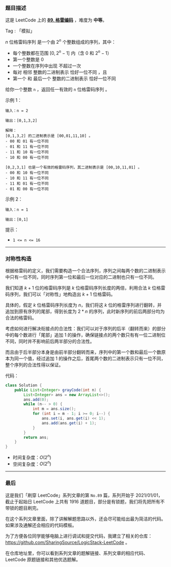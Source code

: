 ### 题目描述

这是 LeetCode 上的 **[89. 格雷编码](https://leetcode-cn.com/problems/gray-code/solution/gong-shui-san-xie-dui-cheng-xing-gou-zao-9ap1/)** ，难度为 **中等**。

Tag : 「模拟」



$n$ 位格雷码序列 是一个由 $2^n$ 个整数组成的序列，其中：
* 每个整数都在范围 $[0, 2^n - 1]$ 内（含 $0$ 和 $2^n - 1$）
* 第一个整数是 0
* 一个整数在序列中出现 不超过一次
* 每对 相邻 整数的二进制表示 恰好一位不同 ，且
* 第一个 和 最后一个 整数的二进制表示 恰好一位不同

给你一个整数 `n` ，返回任一有效的 `n` 位格雷码序列 。

示例 1：
```
输入：n = 2

输出：[0,1,3,2]

解释：
[0,1,3,2] 的二进制表示是 [00,01,11,10] 。
- 00 和 01 有一位不同
- 01 和 11 有一位不同
- 11 和 10 有一位不同
- 10 和 00 有一位不同

[0,2,3,1] 也是一个有效的格雷码序列，其二进制表示是 [00,10,11,01] 。
- 00 和 10 有一位不同
- 10 和 11 有一位不同
- 11 和 01 有一位不同
- 01 和 00 有一位不同
```
示例 2：
```
输入：n = 1

输出：[0,1]
```

提示：
* `1 <= n <= 16`

---

### 对称性构造

根据格雷码的定义，我们需要构造一个合法序列，序列之间每两个数的二进制表示中只有一位不同，同时序列第一位和最后一位对应的二进制也只有一位不同。

我们知道 $k + 1$ 位的格雷码序列是 $k$ 位格雷码序列长度的两倍，利用合法 $k$ 位格雷码序列，我们可以「对称性」地构造出 $k + 1$ 位格雷码。

具体的，假定 $k$ 位格雷码序列长度为 $n$，我们将这 $k$ 位的格雷序列进行翻转，并追加到原有序列的尾部，得到长度为 $2 * n$ 的序列，此时新序列的前后两部分均为合法的格雷码。

考虑如何进行解决衔接点的合法性：我们可以对于序列的后半（翻转而来）的部分中的每个数进行「尾部」追加 $1$ 的操作，确保链接点的两个数只有有一位二进制位不同，同时并不影响前后两半部分的合法性。

而且由于后半部分本身是由前半部分翻转而来，序列中的第一个数和最后一个数原本为同一个值，经过追加 $1$ 的操作之后，首尾两个数的二进制表示只有一位不同，整个序列的合法性得以保证。

代码：
```Java
class Solution {
    public List<Integer> grayCode(int n) {
        List<Integer> ans = new ArrayList<>();
        ans.add(0);
        while (n-- > 0) {
            int m = ans.size();
            for (int i = m - 1; i >= 0; i--) {
                ans.set(i, ans.get(i) << 1);
                ans.add(ans.get(i) + 1);
            }
        }
        return ans;
    }
}
```
* 时间复杂度：$O(2^n)$
* 空间复杂度：$O(2^n)$

---

### 最后

这是我们「刷穿 LeetCode」系列文章的第 `No.89` 篇，系列开始于 2021/01/01，截止于起始日 LeetCode 上共有 1916 道题目，部分是有锁题，我们将先把所有不带锁的题目刷完。

在这个系列文章里面，除了讲解解题思路以外，还会尽可能给出最为简洁的代码。如果涉及通解还会相应的代码模板。

为了方便各位同学能够电脑上进行调试和提交代码，我建立了相关的仓库：https://github.com/SharingSource/LogicStack-LeetCode 。

在仓库地址里，你可以看到系列文章的题解链接、系列文章的相应代码、LeetCode 原题链接和其他优选题解。

